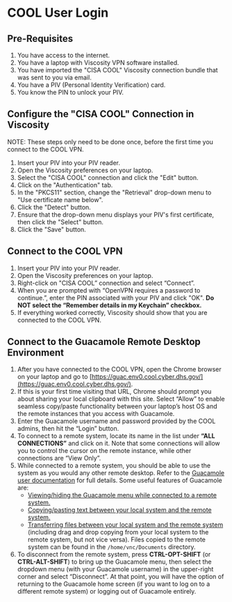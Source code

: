 # COOL User Login #

## Pre-Requisites ##

1. You have access to the internet.
1. You have a laptop with Viscosity VPN software installed.
1. You have imported the "CISA COOL" Viscosity connection bundle that was sent
to you via email.
1. You have a PIV (Personal Identity Verification) card.
1. You know the PIN to unlock your PIV.

## Configure the "CISA COOL" Connection in Viscosity ##

NOTE: These steps only need to be done once, before the first time you connect
to the COOL VPN.

1. Insert your PIV into your PIV reader.
1. Open the Viscosity preferences on your laptop.
1. Select the "CISA COOL" connection and click the "Edit" button.
1. Click on the "Authentication" tab.
1. In the "PKCS11" section, change the "Retrieval" drop-down menu to
   "Use certificate name below".
1. Click the "Detect" button.
1. Ensure that the drop-down menu displays your PIV's first certificate, then
   click the "Select" button.
1. Click the "Save" button.

## Connect to the COOL VPN ##

1. Insert your PIV into your PIV reader.
1. Open the Viscosity preferences on your laptop.
1. Right-click on "CISA COOL” connection and select “Connect”.
1. When you are prompted with “OpenVPN requires a password to continue.”,
   enter the PIN associated with your PIV and click "OK".  **Do NOT select
   the “Remember details in my Keychain” checkbox.**
1. If everything worked correctly, Viscosity should show that you are
   connected to the COOL VPN.

## Connect to the Guacamole Remote Desktop Environment ##

1. After you have connected to the COOL VPN, open the Chrome browser on your
   laptop and go to
   [https://guac.env0.cool.cyber.dhs.gov/](https://guac.env0.cool.cyber.dhs.gov/).
1. If this is your first time visiting that URL, Chrome should prompt you
   about sharing your local clipboard with this site.  Select “Allow” to
   enable seamless copy/paste functionality between your laptop’s host OS
   and the remote instances that you access with Guacamole.
1. Enter the Guacamole username and password provided by the COOL admins,
   then hit the “Login” button.
1. To connect to a remote system, locate its name in the list under
   **“ALL CONNECTIONS”** and click on it.  Note that some connections will
   allow you to control the cursor on the remote instance, while other
   connections are “View Only”.
1. While connected to a remote system, you should be able to use the
   system as you would any other remote desktop.  Refer to the
   [Guacamole user documentation](https://guacamole.apache.org/doc/gug/using-guacamole.html)
   for full details.  Some useful features of Guacamole are:
   * [Viewing/hiding the Guacamole menu while connected to a remote system.](https://guacamole.apache.org/doc/gug/using-guacamole.html#guacamole-menu)
   * [Copying/pasting text between your local system and the remote system.](https://guacamole.apache.org/doc/gug/using-guacamole.html#using-the-clipboard)
   * [Transferring files between your local system and the remote system](https://guacamole.apache.org/doc/gug/using-guacamole.html#file-transfer)
     (including drag and drop copying from your local system to the remote
     system, but not vice versa).  Files copied to the remote system can be
     found in the `/home/vnc/Documents` directory.
1. To disconnect from the remote system, press **CTRL-OPT-SHIFT**
   (or **CTRL-ALT-SHIFT**) to bring up the Guacamole menu, then select
   the dropdown menu (with your Guacamole username) in the upper-right
   corner and select “Disconnect”.
   At that point, you will have the option of returning to the Guacamole
   home screen (if you want to log on to a different remote system) or
   logging out of Guacamole entirely.
